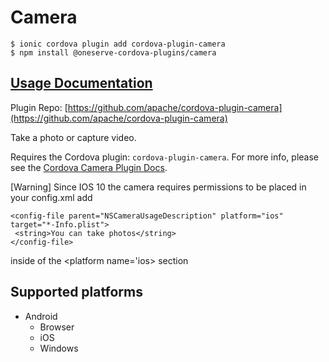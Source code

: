 # Camera

```text
$ ionic cordova plugin add cordova-plugin-camera
$ npm install @oneserve-cordova-plugins/camera
```

## [Usage Documentation](https://oneserve.gitbook.io/oneserve-cordova-plugins/plugins/camera/)

Plugin Repo: [https://github.com/apache/cordova-plugin-camera](https://github.com/apache/cordova-plugin-camera)

Take a photo or capture video.

Requires the Cordova plugin: `cordova-plugin-camera`. For more info, please see the [Cordova Camera Plugin Docs](https://github.com/apache/cordova-plugin-camera).

\[Warning\] Since IOS 10 the camera requires permissions to be placed in your config.xml add

```markup
<config-file parent="NSCameraUsageDescription" platform="ios" target="*-Info.plist">
 <string>You can take photos</string>
</config-file>
```

inside of the &lt;platform name='ios&gt; section

## Supported platforms

* Android
  * Browser
  * iOS
  * Windows

